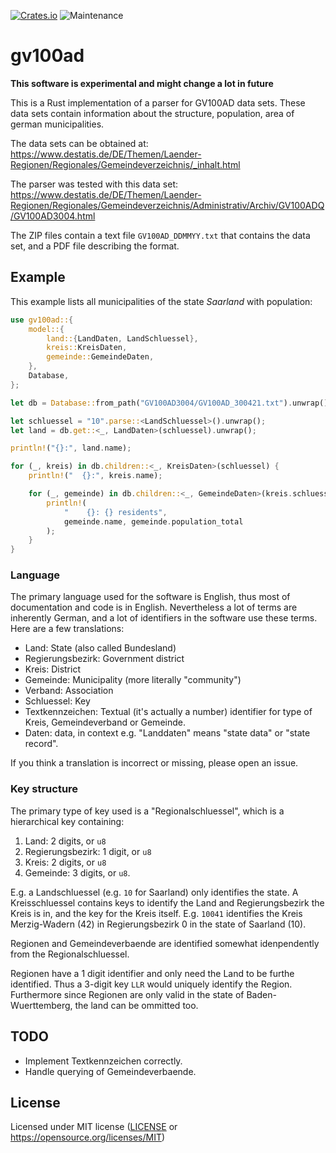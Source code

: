 [![Crates.io](https://img.shields.io/crates/v/gv100ad.svg)](https://crates.io/crates/gv100ad)
![Maintenance](https://img.shields.io/badge/maintenance-experimental-blue.svg)

# gv100ad

**This software is experimental and might change a lot in future**

This is a Rust implementation of a parser for GV100AD data sets. These data
sets contain information about the structure, population, area of german
municipalities.

The data sets can be obtained at: https://www.destatis.de/DE/Themen/Laender-Regionen/Regionales/Gemeindeverzeichnis/_inhalt.html

The parser was tested with this data set: https://www.destatis.de/DE/Themen/Laender-Regionen/Regionales/Gemeindeverzeichnis/Administrativ/Archiv/GV100ADQ/GV100AD3004.html

The ZIP files contain a text file `GV100AD_DDMMYY.txt` that contains the
data set, and a PDF file describing the format.

## Example

This example lists all municipalities of the state *Saarland* with
population:

```rust
use gv100ad::{
    model::{
        land::{LandDaten, LandSchluessel},
        kreis::KreisDaten,
        gemeinde::GemeindeDaten,
    },
    Database,
};

let db = Database::from_path("GV100AD3004/GV100AD_300421.txt").unwrap();

let schluessel = "10".parse::<LandSchluessel>().unwrap();
let land = db.get::<_, LandDaten>(schluessel).unwrap();

println!("{}:", land.name);

for (_, kreis) in db.children::<_, KreisDaten>(schluessel) {
    println!("  {}:", kreis.name);

    for (_, gemeinde) in db.children::<_, GemeindeDaten>(kreis.schluessel) {
        println!(
            "    {}: {} residents",
            gemeinde.name, gemeinde.population_total
        );
    }
}
```

### Language

The primary language used for the software is English, thus most of
documentation and code is in English. Nevertheless a lot of terms are
inherently German, and a lot of identifiers in the software use these terms.
Here are a few translations:

 * Land: State (also called Bundesland)
 * Regierungsbezirk: Government district
 * Kreis: District
 * Gemeinde: Municipality (more literally "community")
 * Verband: Association
 * Schluessel: Key
 * Textkennzeichen: Textual (it's actually a number) identifier for type of
   Kreis, Gemeindeverband or Gemeinde.
 * Daten: data, in context e.g. "Landdaten" means "state data" or "state
   record".

 If you think a translation is incorrect or missing, please open an issue.

### Key structure

The primary type of key used is a "Regionalschluessel", which is a
hierarchical key containing:

 1. Land: 2 digits, or `u8`
 2. Regierungsbezirk: 1 digit, or `u8`
 3. Kreis: 2 digits, or `u8`
 4. Gemeinde: 3 digits, or `u8`.

E.g. a Landschluessel (e.g. `10` for Saarland) only identifies the state. A
Kreisschluessel contains keys to identify the Land and Regierungsbezirk the
Kreis is in, and the key for the Kreis itself. E.g. `10041` identifies the
Kreis Merzig-Wadern (42) in Regierungsbezirk 0 in the state of Saarland (10).

Regionen and Gemeindeverbaende are identified somewhat idenpendently from
the Regionalschluessel.

Regionen have a 1 digit identifier and only need the Land to be furthe
identified. Thus a 3-digit key `LLR` would uniquely identify the Region.
Furthermore since Regionen are only valid in the state of
Baden-Wuerttemberg, the land can be ommitted too.

## TODO

 - Implement Textkennzeichen correctly.
 - Handle querying of Gemeindeverbaende.

## License

Licensed under MIT license ([LICENSE](LICENSE) or https://opensource.org/licenses/MIT)
